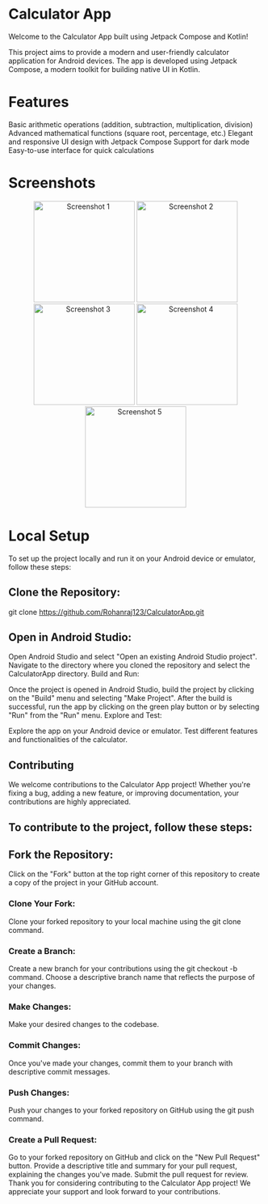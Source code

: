 # Calculator App
Welcome to the Calculator App built using Jetpack Compose and Kotlin!

This project aims to provide a modern and user-friendly calculator application for Android devices. The app is developed using Jetpack Compose, a modern toolkit for building native UI in Kotlin.

# Features
Basic arithmetic operations (addition, subtraction, multiplication, division)
Advanced mathematical functions (square root, percentage, etc.)
Elegant and responsive UI design with Jetpack Compose
Support for dark mode
Easy-to-use interface for quick calculations
# Screenshots
<div align="center">
  <img src="https://github.com/Rohanraj123/CalC/assets/96484809/aaddabfe-905a-43b5-bfb2-107efacd9ce6" alt="Screenshot 1" width="200"/>
  <img src="https://github.com/Rohanraj123/CalC/assets/96484809/077bcfb3-9446-40f2-aff0-bf7a500a2c54" alt="Screenshot 2" width="200"/>
  <img src="https://github.com/Rohanraj123/CalC/assets/96484809/d2db2eb4-575b-407c-9626-4adaeef30760" alt="Screenshot 3" width="200"/>
  <img src="https://github.com/Rohanraj123/CalC/assets/96484809/b92888a0-3829-4819-9e4c-4e7c098c1739" alt="Screenshot 4" width="200"/>
  <img src="https://github.com/Rohanraj123/CalC/assets/96484809/9d798774-3c62-4df0-ac09-fe0d5610f6e2" alt="Screenshot 5" width="200"/>
</div>

# Local Setup
To set up the project locally and run it on your Android device or emulator, follow these steps:

## Clone the Repository:

git clone https://github.com/Rohanraj123/CalculatorApp.git

## Open in Android Studio:

Open Android Studio and select "Open an existing Android Studio project".
Navigate to the directory where you cloned the repository and select the CalculatorApp directory.
Build and Run:

Once the project is opened in Android Studio, build the project by clicking on the "Build" menu and selecting "Make Project".
After the build is successful, run the app by clicking on the green play button or by selecting "Run" from the "Run" menu.
Explore and Test:

Explore the app on your Android device or emulator.
Test different features and functionalities of the calculator.

## Contributing
We welcome contributions to the Calculator App project! Whether you're fixing a bug, adding a new feature, or improving documentation, your contributions are highly appreciated.

## To contribute to the project, follow these steps:

## Fork the Repository:

Click on the "Fork" button at the top right corner of this repository to create a copy of the project in your GitHub account.
### Clone Your Fork:

Clone your forked repository to your local machine using the git clone command.
### Create a Branch:

Create a new branch for your contributions using the git checkout -b command.
Choose a descriptive branch name that reflects the purpose of your changes.
### Make Changes:

Make your desired changes to the codebase.
### Commit Changes:

Once you've made your changes, commit them to your branch with descriptive commit messages.
### Push Changes:

Push your changes to your forked repository on GitHub using the git push command.
### Create a Pull Request:

Go to your forked repository on GitHub and click on the "New Pull Request" button.
Provide a descriptive title and summary for your pull request, explaining the changes you've made.
Submit the pull request for review.
Thank you for considering contributing to the Calculator App project! We appreciate your support and look forward to your contributions.

